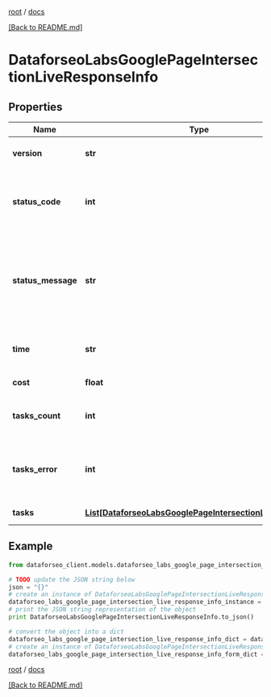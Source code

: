 [root](./../ "root") / [docs](./ "docs")

[[Back to README.md]](./../README.md "[Back to README.md]")

# DataforseoLabsGooglePageIntersectionLiveResponseInfo

## Properties

Name | Type | Description | Notes
------------ | ------------- | ------------- | -------------
**version** | **str** | the current version of the API | [optional]
**status_code** | **int** | general status code you can find the full list of the response codes here | [optional]
**status_message** | **str** | general informational message you can find the full list of general informational messages here | [optional]
**time** | **str** | total execution time, seconds | [optional]
**cost** | **float** | total tasks cost, USD | [optional]
**tasks_count** | **int** | the number of tasks in the tasks array | [optional]
**tasks_error** | **int** | the number of tasks in the tasks array returned with an error | [optional]
**tasks** | [**List[DataforseoLabsGooglePageIntersectionLiveTaskInfo]**](DataforseoLabsGooglePageIntersectionLiveTaskInfo.md) | array of tasks | [optional]

## Example

```python
from dataforseo_client.models.dataforseo_labs_google_page_intersection_live_response_info import DataforseoLabsGooglePageIntersectionLiveResponseInfo

# TODO update the JSON string below
json = "{}"
# create an instance of DataforseoLabsGooglePageIntersectionLiveResponseInfo from a JSON string
dataforseo_labs_google_page_intersection_live_response_info_instance = DataforseoLabsGooglePageIntersectionLiveResponseInfo.from_json(json)
# print the JSON string representation of the object
print DataforseoLabsGooglePageIntersectionLiveResponseInfo.to_json()

# convert the object into a dict
dataforseo_labs_google_page_intersection_live_response_info_dict = dataforseo_labs_google_page_intersection_live_response_info_instance.to_dict()
# create an instance of DataforseoLabsGooglePageIntersectionLiveResponseInfo from a dict
dataforseo_labs_google_page_intersection_live_response_info_form_dict = dataforseo_labs_google_page_intersection_live_response_info.from_dict(dataforseo_labs_google_page_intersection_live_response_info_dict)
```

  

[root](./../ "root") / [docs](./ "docs")

[[Back to README.md]](./../README.md "[Back to README.md]")